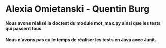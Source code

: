 # Alexia Omietanski - Quentin Burg

#### Nous avons réalisé la doctest du module mot_max.py ainsi que les tests qui passent tous  
#### Nous n'avons pas eu le temps de réaliser les tests en Java avec Junit.